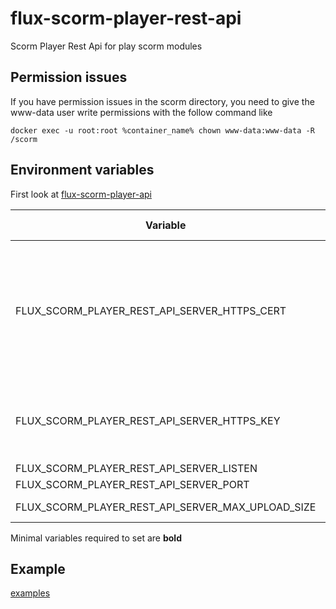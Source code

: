 # flux-scorm-player-rest-api

Scorm Player Rest Api for play scorm modules

## Permission issues

If you have permission issues in the scorm directory, you need to give the www-data user write permissions with the follow command like

```shell
docker exec -u root:root %container_name% chown www-data:www-data -R /scorm
```

## Environment variables

First look at [flux-scorm-player-api](https://github.com/fluxfw/flux-scorm-player-api#environment-variables)

| Variable | Description | Default value |
| -------- | ----------- | ------------- |
| FLUX_SCORM_PLAYER_REST_API_SERVER_HTTPS_CERT | Path to HTTPS certificate file<br>Set this will enable listen on HTTPS<br>Should be on a volume | *-* |
| FLUX_SCORM_PLAYER_REST_API_SERVER_HTTPS_KEY | Path to HTTPS key file<br>Should be on a volume | *-* |
| FLUX_SCORM_PLAYER_REST_API_SERVER_LISTEN | Listen IP | 0.0.0.0 |
| FLUX_SCORM_PLAYER_REST_API_SERVER_PORT | Listen port | 9501 |
| FLUX_SCORM_PLAYER_REST_API_SERVER_MAX_UPLOAD_SIZE | Maximal file upload size | 104857600 |

Minimal variables required to set are **bold**

## Example

[examples](examples)

